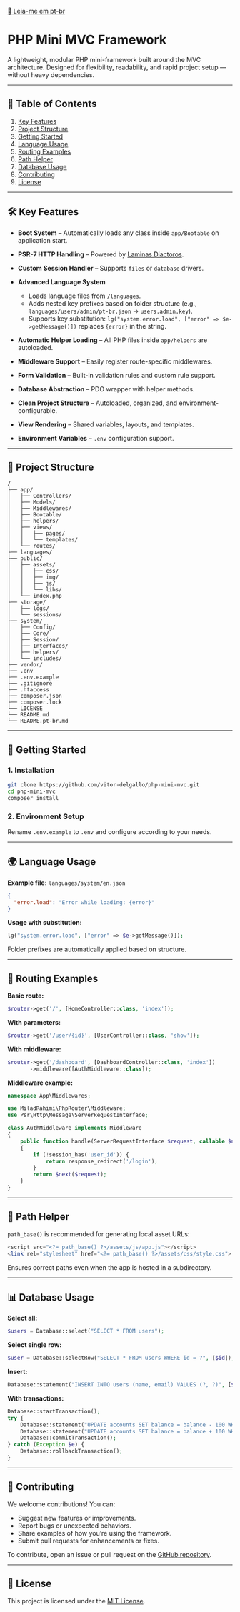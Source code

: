 [📄 Leia-me em pt-br](README.pt-br.md)

# PHP Mini MVC Framework

A lightweight, modular PHP mini-framework built around the MVC architecture.
Designed for flexibility, readability, and rapid project setup — without heavy dependencies.

---

## 📑 Table of Contents

1. [Key Features](#️-key-features)
2. [Project Structure](#-project-structure)
3. [Getting Started](#-getting-started)
4. [Language Usage](#-language-usage)
5. [Routing Examples](#-routing-examples)
6. [Path Helper](#-path-helper)
7. [Database Usage](#-database-usage)
8. [Contributing](#-contributing)
9. [License](#-license)

---

## 🛠️ Key Features

* **Boot System** – Automatically loads any class inside `app/Bootable` on application start.
* **PSR-7 HTTP Handling** – Powered by [Laminas Diactoros](https://docs.laminas.dev/laminas-diactoros/).
* **Custom Session Handler** – Supports `files` or `database` drivers.
* **Advanced Language System**

    * Loads language files from `/languages`.
    * Adds nested key prefixes based on folder structure (e.g., `languages/users/admin/pt-br.json` → `users.admin.key`).
    * Supports key substitution: `lg("system.error.load", ["error" => $e->getMessage()])` replaces `{error}` in the string.
* **Automatic Helper Loading** – All PHP files inside `app/helpers` are autoloaded.
* **Middleware Support** – Easily register route-specific middlewares.
* **Form Validation** – Built-in validation rules and custom rule support.
* **Database Abstraction** – PDO wrapper with helper methods.
* **Clean Project Structure** – Autoloaded, organized, and environment-configurable.
* **View Rendering** – Shared variables, layouts, and templates.
* **Environment Variables** – `.env` configuration support.

---

## 📂 Project Structure

```
/ 
├── app/
│   ├── Controllers/
│   ├── Models/
│   ├── Middlewares/
│   ├── Bootable/
│   ├── helpers/
│   ├── views/
│   │   ├── pages/
│   │   └── templates/
│   └── routes/
├── languages/
├── public/
│   ├── assets/
│   │   ├── css/
│   │   ├── img/
│   │   ├── js/
│   │   └── libs/
│   └── index.php
├── storage/
│   ├── logs/
│   └── sessions/
├── system/
│   ├── Config/
│   ├── Core/
│   ├── Session/
│   ├── Interfaces/
│   ├── helpers/
│   └── includes/
├── vendor/
├── .env
├── .env.example
├── .gitignore
├── .htaccess
├── composer.json
├── composer.lock
└── LICENSE
└── README.md
└── README.pt-br.md
```

---

## 🚀 Getting Started

### 1. Installation

```bash
git clone https://github.com/vitor-delgallo/php-mini-mvc.git
cd php-mini-mvc
composer install
```

### 2. Environment Setup

Rename `.env.example` to `.env` and configure according to your needs.

---

## 🌍 Language Usage

**Example file:** `languages/system/en.json`

```json
{
  "error.load": "Error while loading: {error}"
}
```

**Usage with substitution:**

```php
lg("system.error.load", ["error" => $e->getMessage()]);
```

Folder prefixes are automatically applied based on structure.

---

## 🔎 Routing Examples

**Basic route:**

```php
$router->get('/', [HomeController::class, 'index']);
```

**With parameters:**

```php
$router->get('/user/{id}', [UserController::class, 'show']);
```

**With middleware:**

```php
$router->get('/dashboard', [DashboardController::class, 'index'])
       ->middleware([AuthMiddleware::class]);
```

**Middleware example:**

```php
namespace App\Middlewares;

use MiladRahimi\PhpRouter\Middleware;
use Psr\Http\Message\ServerRequestInterface;

class AuthMiddleware implements Middleware
{
    public function handle(ServerRequestInterface $request, callable $next)
    {
        if (!session_has('user_id')) {
            return response_redirect('/login');
        }
        return $next($request);
    }
}
```

---

## 📂 Path Helper

`path_base()` is recommended for generating local asset URLs:

```php
<script src="<?= path_base() ?>/assets/js/app.js"></script>
<link rel="stylesheet" href="<?= path_base() ?>/assets/css/style.css">
```

Ensures correct paths even when the app is hosted in a subdirectory.

---

## 📊 Database Usage

**Select all:**

```php
$users = Database::select("SELECT * FROM users");
```

**Select single row:**

```php
$user = Database::selectRow("SELECT * FROM users WHERE id = ?", [$id]);
```

**Insert:**

```php
Database::statement("INSERT INTO users (name, email) VALUES (?, ?)", [$name, $email]);
```

**With transactions:**

```php
Database::startTransaction();
try {
    Database::statement("UPDATE accounts SET balance = balance - 100 WHERE id = ?", [$from]);
    Database::statement("UPDATE accounts SET balance = balance + 100 WHERE id = ?", [$to]);
    Database::commitTransaction();
} catch (Exception $e) {
    Database::rollbackTransaction();
}
```

---

## 🤝 Contributing

We welcome contributions! You can:

* Suggest new features or improvements.
* Report bugs or unexpected behaviors.
* Share examples of how you’re using the framework.
* Submit pull requests for enhancements or fixes.

To contribute, open an issue or pull request on the [GitHub repository](https://github.com/vitor-delgallo/php-mini-mvc).

---

## 📜 License

This project is licensed under the [MIT License](LICENSE).
